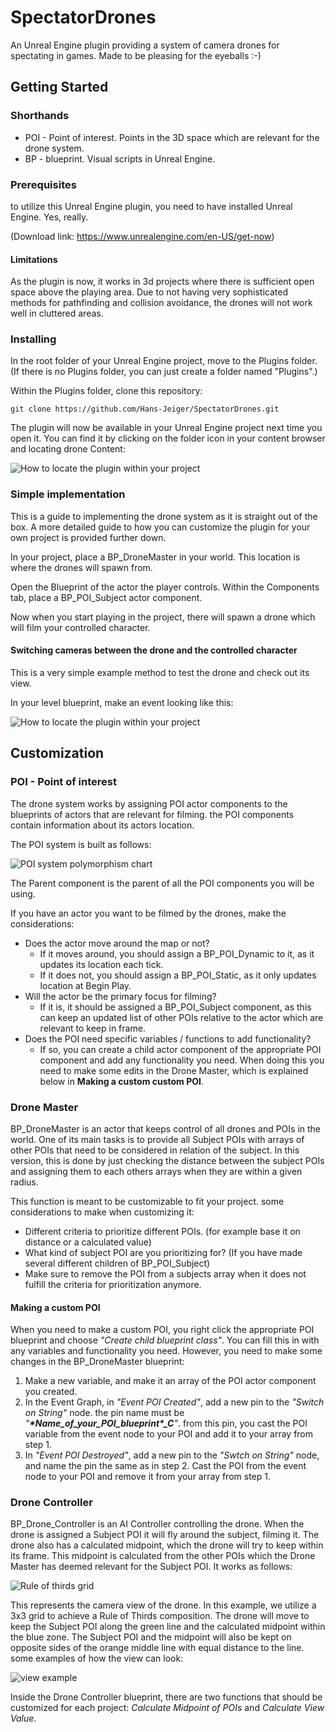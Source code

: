 # SpectatorDrones

An Unreal Engine plugin providing a system of camera drones for spectating in games. Made to be pleasing for the eyeballs :-)

## Getting Started

### Shorthands

* POI - Point of interest. Points in the 3D space which are relevant for the drone system.
* BP - blueprint. Visual scripts in Unreal Engine.

### Prerequisites

to utilize this Unreal Engine plugin, you need to have installed Unreal Engine. Yes, really.

(Download link: https://www.unrealengine.com/en-US/get-now)

#### Limitations

As the plugin is now, it works in 3d projects where there is sufficient open space above the playing area. Due to not having very sophisticated methods for pathfinding and collision avoidance, the drones  will not work well in cluttered areas. 

### Installing

In the root folder of your Unreal Engine project, move to the Plugins folder. 
(If there is no Plugins folder, you can just create a folder named "Plugins".)

Within the Plugins folder, clone this repository:

```
git clone https://github.com/Hans-Jeiger/SpectatorDrones.git
```

The plugin will now be available in your Unreal Engine project next time you open it. You can find it by clicking on the folder icon in your content browser and locating drone Content:

![How to locate the plugin within your project](https://media.githubusercontent.com/media/Hans-Jeiger/SpectatorDrones/master/rm_files/readme%20guide%20image.png?token=ALCTNAHMWCXG262BPRWX2CC6VVUCM)

### Simple implementation

This is a guide to implementing the drone system as it is straight out of the box. 
A more detailed guide to how you can customize the plugin for your own project is provided further down.

In your project, place a BP_DroneMaster in your world. This location is where the drones will spawn from.

Open the Blueprint of the actor the player controls. Within the Components tab, place a BP_POI_Subject actor component.

Now when you start playing in the project, there will spawn a drone which will film your controlled character.

#### Switching cameras between the drone and the controlled character

This is a very simple example method to test the drone and check out its view. 

In your level blueprint, make an event looking like this:

![How to locate the plugin within your project](https://media.githubusercontent.com/media/Hans-Jeiger/SpectatorDrones/master/rm_files/readme%20level%20blueprint%20example.png?token=ALCTNACNVJWHMLKZFB2JD7S6VVUD2)

## Customization

### POI - Point of interest

The drone system works by assigning POI actor components to the blueprints of actors that are relevant for filming. the POI components contain information about its actors location.

The POI system is built as follows:

![POI system polymorphism chart](https://raw.githubusercontent.com/Hans-Jeiger/SpectatorDrones/master/rm_files/POI%20chart.PNG?token=ALCTNAAN7HGAABPTAIZAROC6W2P6O)

The Parent component is the parent of all the POI components you will be using.

If you have an actor you want to be filmed by the drones, make the considerations:
* Does the actor move around the map or not? 
  * If it moves around, you should assign a BP_POI_Dynamic to it, as it updates its location each tick.
  * If it does not, you should assign a BP_POI_Static, as it only updates location at Begin Play.
* Will the actor be the primary focus for filming?
  * If it is, it should be assigned a BP_POI_Subject component, as this can keep an updated list of other POIs relative to the actor which are relevant to keep in frame.
* Does the POI need specific variables / functions to add functionality?
  * If so, you can create a child actor component of the appropriate POI component and add any functionality you need. When doing this you need to make some edits in the Drone Master, which is explained below in **Making a custom custom POI**.
  
### Drone Master

BP_DroneMaster is an actor that keeps control of all drones and POIs in the world. One of its main tasks is to provide all  Subject POIs with arrays of other POIs that need to be considered in relation of the subject. In this version, this is done by just checking the distance between the subject POIs and assigning them to each others arrays when they are within a given radius.
 
This function is meant to be customizable to fit your project. some considerations to make when customizing it:
* Different criteria to prioritize different POIs. (for example base it on distance or a calculated value)
* What kind of subject POI are you prioritizing for? (If you have made several different children of BP_POI_Subject)
* Make sure to remove the POI from a subjects array when it does not fulfill the criteria for prioritization anymore.

#### Making a custom POI

When you need to make a custom POI, you right click the appropriate POI blueprint and choose *"Create child blueprint class"*. You can fill this in with any variables and functionality you need. However, you need to make some changes in the BP_DroneMaster blueprint:

1. Make a new variable, and make it an array of the POI actor component you created.
2. In the Event Graph, in *"Event POI Created"*, add a new pin to the *"Switch on String"* node. the pin name must be *"**\*Name_of_your_POI_blueprint\*_C**"*. from this pin, you cast the POI variable from the event node to your POI and add it to your array from step 1.
3. In *"Event POI Destroyed"*, add a new pin to the *"Swtch on String"* node, and name the pin the same as in step 2. Cast the POI from the event node to your POI and remove it from your array from step 1.

### Drone Controller

BP_Drone_Controller is an AI Controller controlling the drone. When the drone is assigned a Subject POI it will fly around the subject, filming it. The drone also has a calculated midpoint, which the drone will try to keep within its frame. This midpoint is calculated from the other POIs which the Drone Master has deemed relevant for the Subject POI. It works as follows:

![Rule of thirds grid](https://raw.githubusercontent.com/Hans-Jeiger/SpectatorDrones/master/rm_files/3partsGrid.jpg?token=ALCTNACGCOMKLQP63YLLFJK6W6ZK6)

This represents the camera view of the drone. In this example, we utilize a 3x3 grid to achieve a Rule of Thirds composition. The drone will move to keep the Subject POI along the green line and the calculated midpoint within the blue zone. The Subject POI and the midpoint will also be kept on opposite sides of the orange middle line with equal distance to the line. some examples of how the view can look:

![view example](https://raw.githubusercontent.com/Hans-Jeiger/SpectatorDrones/master/rm_files/gridExamples.JPG?token=ALCTNAEMRLCSN3K66BZXN6S6W7BTC)


Inside the Drone Controller blueprint, there are two functions that should be customized for each project: *Calculate Midpoint of POIs* and *Calculate View Value*.



